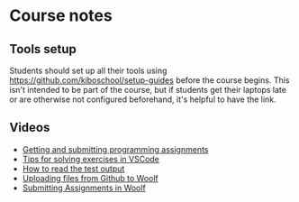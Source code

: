 # Course notes

## Tools setup

Students should set up all their tools using
https://github.com/kiboschool/setup-guides before the course begins. This isn't
intended to be part of the course, but if students get their laptops late or are
otherwise not configured beforehand, it's helpful to have the link.

## Videos

- [Getting and submitting programming assignments](https://www.loom.com/share/b6f344e3887d46d7a63d5cafac2fc21e)
- [Tips for solving exercises in VSCode](https://www.loom.com/share/cd047120eb2b4c26a40a43473532c4dd)
- [How to read the test output](https://www.loom.com/share/e6c191ebd2494de0ae0979c65c5dd7d4)
- [Uploading files from Github to Woolf](https://www.loom.com/share/9aade3f9cc88463aa5c0cf5281dbedcc)
- [Submitting Assignments in Woolf](https://www.loom.com/share/00c15500b7694025819d182c53a9ec65)
